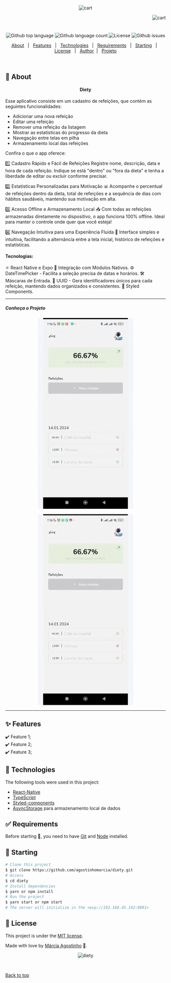 <p align="center">
   <img src="https://media.giphy.com/media/jnWLy77dtT7WVitiYV/giphy.gif" alt="cart" width="280"/>
</p>

<p align="right">
   <img src="https://media.giphy.com/media/jLCDNZDYO1cdRadnlJ/giphy.gif" alt="cart" width="130"/>
</p>

<h1 align="center"></h1>

<p align="center">
  <img alt="Github top language" src="https://img.shields.io/github/languages/top/agostinhomarcia/diety?color=4266f5">

  <img alt="Github language count" src="https://img.shields.io/github/languages/count/agostinhomarcia/diety?color=4266f5">

  <img alt="License" src="https://img.shields.io/github/license/agostinhomarcia/diety?color=4266f5">

   <img alt="Github issues" src="https://img.shields.io/github/issues/agostinhomarcia/diety?color=4266f5" />

</p>

<p align="center">
  <a href="#dart-about">About</a> &#xa0; | &#xa0; 
  <a href="#sparkles-features">Features</a> &#xa0; | &#xa0;
  <a href="#rocket-technologies">Technologies</a> &#xa0; | &#xa0;
  <a href="#white_check_mark-requirements">Requirements</a> &#xa0; | &#xa0;
  <a href="#checkered_flag-starting">Starting</a> &#xa0; | &#xa0;
  <a href="#memo-license">License</a> &#xa0; | &#xa0;
  <a href="https://github.com/agostinhomarcia" target="_blank">Author</a>&#xa0; | &#xa0
  <a href="#" target="_blank" rel="noopener noreferrer">Projeto</a>
</p>

<br>

## :dart: About

<h4 align="center"> Diety </h4>

<p align="left">
Esse aplicativo consiste em um cadastro de refeições, que contém as seguintes funcionalidades:

- Adicionar uma nova refeição
- Editar uma refeição
- Remover uma refeição da listagem
- Mostrar as estatísticas do progresso da dieta
- Navegação entre telas em pilha
- Armazenamento local das refeições

</p>
</p>

Confira o que o app oferece:

1️⃣ Cadastro Rápido e Fácil de Refeições
Registre nome, descrição, data e hora de cada refeição. Indique se está "dentro" ou "fora da dieta" e tenha a liberdade de editar ou excluir conforme precisar.

2️⃣ Estatísticas Personalizadas para Motivação 📊
Acompanhe o percentual de refeições dentro da dieta, total de refeições e a sequência de dias com hábitos saudáveis, mantendo sua motivação em alta.

3️⃣ Acesso Offline e Armazenamento Local 📥
Com todas as refeições armazenadas diretamente no dispositivo, o app funciona 100% offline. Ideal para manter o controle onde quer que você esteja!

4️⃣ Navegação Intuitiva para uma Experiência Fluida 🧭
Interface simples e intuitiva, facilitando a alternância entre a tela inicial, histórico de refeições e estatísticas.

#### Tecnologias:

⚛️ React Native e Expo
🔌 Integração com Módulos Nativos.
⚙️ DateTimePicker - Facilita a seleção precisa de datas e horários.
🛠️ Máscaras de Entrada.
🔑 UUID - Gera identificadores únicos para cada refeição, mantendo dados organizados e consistentes.
🎨 Styled Components.

<hr>

##### Conheça o Projeto

<p align="center">
   <img src="./assets/vid2.gif" alt="todo" width="300"/>
</p>

<p align="center">
   <img src="./assets/vid1.gif" alt="todo" width="300"/>
</p>
<hr>

## :sparkles: Features

:heavy_check_mark: Feature 1;\
:heavy_check_mark: Feature 2;\
:heavy_check_mark: Feature 3;

## :rocket: Technologies

The following tools were used in this project:

- [React-Native](https://reactnative.dev/docs/getting-started)
- [TypeScript](https://www.w3schools.com/typescript/)
- [Styled-components](https://styled-components.com/)
- [AsyncStorage](https://react-native-async-storage.github.io/async-storage/docs/install/) para armazenamento local de dados

## :white_check_mark: Requirements

Before starting :checkered_flag:, you need to have [Git](https://git-scm.com) and [Node](https://nodejs.org/en/) installed.

## :checkered_flag: Starting

```bash
# Clone this project
$ git clone https://github.com/agostinhomarcia/diety.git
# Access
$ cd diety
# Install dependencies
$ yarn or npm install
# Run the project
$ yarn start or npm start
# The server will initialize in the <exp://192.168.45.142:8081>
```

## :memo: License

This project is under the [MIT license](./License).

Made with love by [Márcia Agostinho](https://github.com/agostinhomarcia) 🚀.

<p align="center">
   <img src="https://media.giphy.com/media/rDypnRtIZkFromSGqF/giphy.gif" alt="diety" width="450"/>
</p>

&#xa0;

<a href="#top">Back to top </a>
